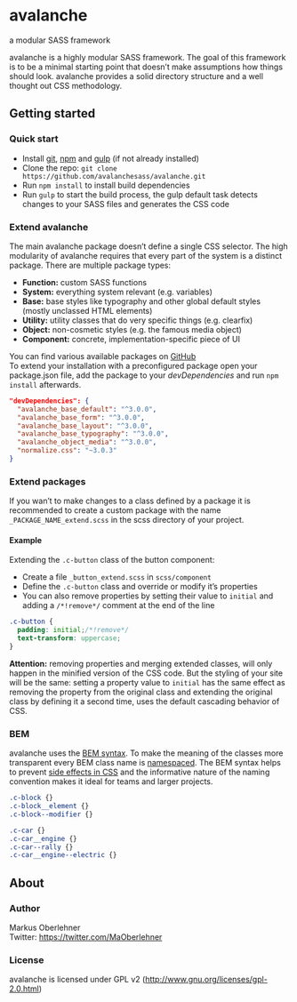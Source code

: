 # avalanche
a modular SASS framework

avalanche is a highly modular SASS framework. The goal of this framework is to be a minimal starting point that doesn’t make assumptions how things should look. avalanche provides a solid directory structure and a well thought out CSS methodology.

## Getting started
### Quick start
- Install [git](http://git-scm.com/book/en/v2/Getting-Started-Installing-Git), [npm](https://docs.npmjs.com/getting-started/installing-node) and [gulp](https://github.com/gulpjs/gulp/blob/master/docs/getting-started.md) (if not already installed)
- Clone the repo: `git clone https://github.com/avalanchesass/avalanche.git`
- Run `npm install` to install build dependencies
- Run `gulp` to start the build process, the gulp default task detects changes to your SASS files and generates the CSS code

### Extend avalanche
The main avalanche package doesn’t define a single CSS selector. The high modularity of avalanche requires that every part of the system is a distinct package. There are multiple package types:

- **Function:** custom SASS functions
- **System:** everything system relevant (e.g. variables)
- **Base:** base styles like typography and other global default styles (mostly unclassed HTML elements)
- **Utility:** utility classes that do very specific things (e.g. clearfix)
- **Object:** non-cosmetic styles (e.g. the famous media object)
- **Component:** concrete, implementation-specific piece of UI

You can find various available packages on [GitHub](https://github.com/avalanchesass?tab=repositories)  
To extend your installation with a preconfigured package open your package.json file, add the package to your *devDependencies* and run `npm install` afterwards.

```json
"devDependencies": {
  "avalanche_base_default": "^3.0.0",
  "avalanche_base_form": "^3.0.0",
  "avalanche_base_layout": "^3.0.0",
  "avalanche_base_typography": "^3.0.0",
  "avalanche_object_media": "^3.0.0",
  "normalize.css": "~3.0.3"
}
```

### Extend packages
If you wan’t to make changes to a class defined by a package it is recommended to create a custom package with the name `_PACKAGE_NAME_extend.scss` in the scss directory of your project.

#### Example

Extending the `.c-button` class of the button component:

- Create a file `_button_extend.scss` in `scss/component`
- Define the `.c-button` class and override or modify it’s properties
- You can also remove properties by setting their value to `initial` and adding a `/*!remove*/` comment at the end of the line

```scss
.c-button {
  padding: initial;/*!remove*/
  text-transform: uppercase;
}
```

**Attention:** removing properties and merging extended classes, will only happen in the minified version of the CSS code. But the styling of your site will be the same: setting a property value to `initial` has the same effect as removing the property from the original class and extending the original class by defining it a second time, uses the default cascading behavior of CSS.

### BEM
avalanche uses the [BEM syntax](http://csswizardry.com/2013/01/mindbemding-getting-your-head-round-bem-syntax/). To make the meaning of the classes more transparent every BEM class name is [namespaced](http://csswizardry.com/2015/03/more-transparent-ui-code-with-namespaces/). The BEM syntax helps to prevent [side effects in CSS](http://philipwalton.com/articles/side-effects-in-css/) and the informative nature of the naming convention makes it ideal for teams and larger projects.

```css
.c-block {}
.c-block__element {}
.c-block--modifier {}

.c-car {}
.c-car__engine {}
.c-car--rally {}
.c-car__engine--electric {}
```

## About
### Author
Markus Oberlehner  
Twitter: https://twitter.com/MaOberlehner

### License
avalanche is licensed under GPL v2 (http://www.gnu.org/licenses/gpl-2.0.html)
